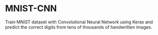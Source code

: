 # MNIST-CNN

Train MNIST dataset with Convolutional Neural Network using Keras and predict the correct digits from tens of thousands of handwritten images.
